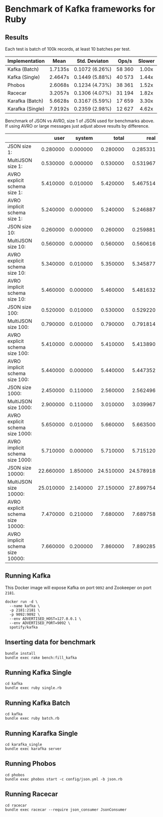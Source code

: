 # Benchmark of Kafka frameworks for Ruby

## Results

Each test is batch of 100k records, at least 10 batches per test.

| Implementation   | Mean    | Std. Deviaton  | Ops/s  | Slower |
| ---------------- | ------- | :------------: | :----: | :----: |
| Kafka (Batch)    | 1.7135s | 0.1072 (6.26%) | 58 360 | 1.00x  |
| Kafka (Single)   | 2.4647s | 0.1449 (5.88%) | 40 573 | 1.44x  |
| Phobos           | 2.6068s | 0.1234 (4.73%) | 38 361 | 1.52x  |
| Racecar          | 3.2057s | 0.1306 (4.07%) | 31 194 | 1.82x  |
| Karafka (Batch)  | 5.6628s | 0.3167 (5.59%) | 17 659 | 3.30x  |
| Karafka (Single) | 7.9192s | 0.2359 (2.98%) | 12 627 | 4.62x  |

Benchmark of JSON vs AVRO, size 1 of JSON used for benchmarks above. If using AVRO or large messages just adjust above results by difference.

|                                  | user      | system   | total     | real      |
| -------------------------------- | --------: | -------: | --------: | --------: |
| JSON size 1:                     |  0.280000 | 0.000000 |  0.280000 |  0.285331 |
| MultiJSON size 1:                |  0.530000 | 0.000000 |  0.530000 |  0.531967 |
| AVRO explicit schema size 1:     |  5.410000 | 0.010000 |  5.420000 |  5.467514 |
| AVRO implicit schema size 1:     |  5.240000 | 0.000000 |  5.240000 |  5.246887 |
| JSON size 10:                    |  0.260000 | 0.000000 |  0.260000 |  0.259881 |
| MultiJSON size 10:               |  0.560000 | 0.000000 |  0.560000 |  0.560616 |
| AVRO explicit schema size 10:    |  5.340000 | 0.010000 |  5.350000 |  5.345877 |
| AVRO implicit schema size 10:    |  5.460000 | 0.000000 |  5.460000 |  5.481632 |
| JSON size 100:                   |  0.520000 | 0.010000 |  0.530000 |  0.529220 |
| MultiJSON size 100:              |  0.790000 | 0.010000 |  0.790000 |  0.791814 |
| AVRO explicit schema size 100:   |  5.410000 | 0.000000 |  5.410000 |  5.413890 |
| AVRO implicit schema size 100:   |  5.440000 | 0.000000 |  5.440000 |  5.447352 |
| JSON size 1000:                  |  2.450000 | 0.110000 |  2.560000 |  2.562496 |
| MultiJSON size 1000:             |  2.900000 | 0.110000 |  3.010000 |  3.039967 |
| AVRO explicit schema size 1000:  |  5.650000 | 0.010000 |  5.660000 |  5.663500 |
| AVRO implicit schema size 1000:  |  5.710000 | 0.000000 |  5.710000 |  5.715120 |
| JSON size 10000:                 | 22.660000 | 1.850000 | 24.510000 | 24.578918 |
| MultiJSON size 10000:            | 25.010000 | 2.140000 | 27.150000 | 27.899754 |
| AVRO explicit schema size 10000: |  7.470000 | 0.210000 |  7.680000 |  7.689758 |
| AVRO implicit schema size 10000: |  7.660000 | 0.200000 |  7.860000 |  7.890285 |

## Running Kafka

This Docker image will expose Kafka on port `9092` and Zookeeper on port `2181`.

```
docker run -d \
  --name kafka \
  -p 2181:2181 \
  -p 9092:9092 \
  --env ADVERTISED_HOST=127.0.0.1 \
  --env ADVERTISED_PORT=9092 \
  spotify/kafka
```

## Inserting data for benchmark

```
bundle install
bundle exec rake bench:fill_kafka
```

## Running Kafka Single

```
cd kafka
bundle exec ruby single.rb
```

## Running Kafka Batch

```
cd kafka
bundle exec ruby batch.rb
```

## Running Karafka Single

```
cd karafka_single
bundle exec karafka server
```


## Running Phobos

```
cd phobos
bundle exec phobos start -c config/json.yml -b json.rb
```

## Running Racecar

```
cd racecar
bundle exec racecar --require json_consumer JsonConsumer
```
